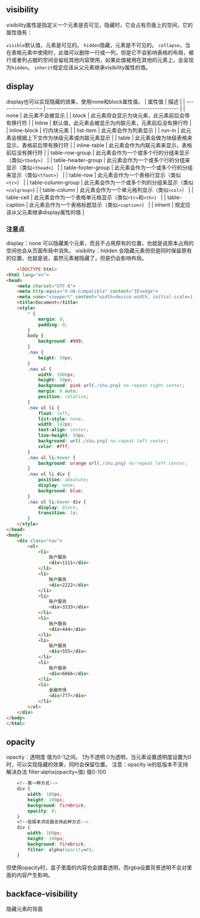 ## visibility

visibility属性是指定义一个元素是否可见，隐藏时，它会占有页面上的空间，它的属性值有：

`visible`默认值，元素是可见的。
`hidden`隐藏，元素是不可见的。
`collapse`，当在表格元素中使用时，此值可以删除一行或一列，但是它不会影响表格的布局，被行或者列占据的空间会留给其他内容使用，如果此值被用在其他的元素上，会呈现为`hidden`。
`inherit`规定应该从父元素继承visibility属性的值。
       
## display
display也可以实现隐藏的效果，使用none和block属性值。
| 属性值             | 描述                                                    |
| ------------------ | ------------------------------------------------------- |
| none               | 此元素不会被显示                                        |
| block              | 此元素将会显示为块元素，此元素前后会带有换行符          |
| Inline             | 默认值，此元素会被显示为内联元素，元素前后没有换行符    |
| inline-block       | 行内块元素                                              |
| list-item          | 此元素会作为列表显示                                    |
| run-in             | 此元素会根据上下文作为块级元素或内联元素显示            |
| table              | 此元素会做为块级表格来显示，表格前后带有换行符          |
| inline-table       | 此元素会作为内联元素来显示，表格前后没有换行符          |
| table-row-group    | 此元素会作为一个或多个行的分组来显示（类似`<tbody>`）   |
| table-header-group | 此元素会作为一个或多个行的分组来显示（类似`<thead>`）   |
| table-footer-group | 此元素会作为一个或多个行的分组来显示（类似`<tfoot>`）   |
| table-row          | 此元素会作为一个表格行显示（类似`<tr>`）                |
| table-column-group | 此元素会作为一个或多个列的分组来显示（类似`<colgroup>`) |
| table-column       | 此元素会作为一个单元格列显示（类似`<col>`）                                                         |
| table-cell         | 此元素会作为一个表格单元格显示（类似`<tr>`和`<th>`）                                                         |
| table-caption      | 此元素会作为一个表格标题显示（类似`<caption>`）                                                         |
| inherit            | 规定应该从父元素继承display属性的值                                                        |
### 注意点
display：none 可以隐藏某个元素，而且不占用原有的位置，也就是说原本占用的空间也会从页面布局中消失。
visibility：hidden 会隐藏元素但但是同时保留原有的位置，也就是说，虽然元素被隐藏了，但是仍会影响布局。
```html
	<!DOCTYPE html>
<html lang="en">
<head>
    <meta charset="UTF-8">
    <meta http-equiv="X-UA-Compatible" content="IE=edge">
    <meta name="viewport" content="width=device-width, initial-scale=1.0">
    <title>Document</title>
    <style>
        * {
            margin: 0;
            padding: 0;
        }
        body {
            background: #999;
        }
        .nav {
            height: 50px;
        }
        .nav ul {
            width: 1000px;
            height: 50px;
            background: pink url(./shu.png) no-repeat right center;
            margin: 0 auto;
            position: relative;
        }
        .nav ul li {
            float: left;
            list-style: none;
            width: 142px;
            text-align: center;
            line-height: 50px;
            background: url(./shu.png) no-repeat left center;
            color: #fff;
        }
        .nav ul li:hover {
            background: orange url(./shu.png) no-repeat left center;
        }
        .nav ul li div {
            position: absolute;
            display: none;
            background: blue;
        }
        .nav ul li:hover div {
            display: block;
            transition: 1s;
        }
    </style>
</head>
<body>
    <div class="nav">
        <ul>
            <li>
                账户服务
                <div>1111</div>
            </li>
            <li>
                账户服务
                <div>2222</div>
            </li>
            <li>
                账户服务
                <div>3333</div>
            </li>
            <li>
                账户服务
                <div>444</div>
            </li>
            <li>
                账户服务
                <div>555</div>
            </li>
            <li>
                账户服务
                <div>6666</div>
            </li>
            <li>
                金融市场
                <div>777</div>
            </li>
        </ul>
    </div>
</body>
</html>
```

## opacity
opacity：透明度  值为0-1之间。  1为不透明 0为透明，当元素设置透明度设置为0时，可以实现隐藏的效果，同时会保留位置。
注意：opacity ie的低版本不支持  
解决办法  filter:alpha(opacity=值) 值0-100
```css
	<!--第一种方式-->
	div {
        width: 100px;
        height: 100px;
        background: firebrick;
        opacity: 0;
	}
	<!--低版本浏览器支持此种方式-->
    div {
        width: 100px;
        height: 100px;
        background: firebrick;
        filter: alpha(opacity=0);
    }   
```
但使用opacity时，盒子里面的内容也会跟着透明，而rgba设置背景透明不会对里面的内容产生影响。

## backface-visibility
隐藏元素的背面

